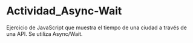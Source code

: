 # Actividad_Async-Wait
Ejercicio de JavaScript que muestra el tiempo de una ciudad a través de una API. Se utiliza Async/Wait.
